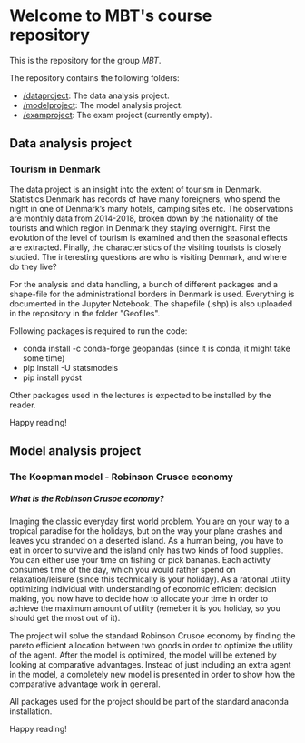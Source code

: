 # Welcome to MBT's course repository

This is the repository for the group *MBT*. 

The repository contains the following folders:

* [/dataproject](/dataproject): The data analysis project.
* [/modelproject](/modelproject): The model analysis project.
* [/examproject](/examproject): The exam project (currently empty).

## Data analysis project
### Tourism in Denmark

The data project is an insight into the extent of tourism in Denmark. Statistics Denmark has records of have many foreigners, who spend the night in one of Denmark’s many hotels, camping sites etc. The observations are monthly data from 2014-2018, broken down by the nationality of the tourists and which region in Denmark they staying overnight. First the evolution of the level of tourism is examined and then the seasonal effects are extracted. Finally, the characteristics of the visiting tourists is closely studied. The interesting questions are who is visiting Denmark, and where do they live?

For the analysis and data handling, a bunch of different packages and a shape-file for the administrational borders in Denmark is used. Everything is documented in the Jupyter Notebook. The shapefile (.shp) is also uploaded in the repository in the folder "Geofiles".

Following packages is required to run the code:

- conda install -c conda-forge geopandas (since it is conda, it might take some time)
- pip install -U statsmodels
- pip install pydst

Other packages used in the lectures is expected to be installed by the reader.

Happy reading!

## Model analysis project
### The Koopman model - Robinson Crusoe economy
##### What is the Robinson Crusoe economy?

Imaging the classic everyday first world problem. You are on your way to a tropical paradise for the holidays, but on the way your plane crashes and leaves you stranded on a deserted island. As a human being, you have to eat in order to survive and the island only has two kinds of food supplies. You can either use your time on fishing or pick bananas. Each activity consumes time of the day, which you would rather spend on relaxation/leisure (since this technically is your holiday). As a rational utility optimizing individual with understanding of economic efficient decision making, you now have to decide how to allocate your time in order to achieve the maximum amount of utility (remeber it is you holiday, so you should get the most out of it).

The project will solve the standard Robinson Crusoe economy by finding the pareto efficient allocation between two goods in order to optimize the utility of the agent. After the model is optimized, the model will be extened by looking at comparative advantages. Instead of just including an extra agent in the model, a completely new model is presented in order to show how the comparative advantage work in general. 

All packages used for the project should be part of the standard anaconda installation.

Happy reading!
